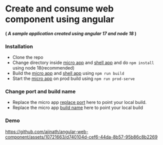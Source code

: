 # Create and consume web component using angular
#### ( _A sample application created using angular 17 and node 18_ )

###  Installation 
- Clone the repo
- Change directory inside  [micro app] and [shell app] and do `npm install` using node 18(recommended)
- Build the [micro app] and [shell app] using `npm run build`
- Start the [micro app] on prod build using `npm run prod-serve`

### Change port and build name
- Replace the micro app [replace port] here to point your local build.
- Replace the micro app [build name] here to point your local build

### Demo 
https://github.com/ajinath/angular-web-component/assets/10721663/d740104d-cef6-44da-8b57-95b86c8b2269




[micro app]: <https://github.com/ajinath/angular-web-component/blob/main/micro-app/README.md>
[shell app]: <https://github.com/ajinath/angular-web-component/blob/main/shell-app/README.md>
[replace port]: <https://github.com/ajinath/angular-web-component/blob/2ddf1a60383c544e10ee47ac5a06b5e9c0f22c5a/shell-app/src/app/app.component.ts#L26C5-L26C38>
[build name]: <https://github.com/ajinath/angular-web-component/blob/2ddf1a60383c544e10ee47ac5a06b5e9c0f22c5a/shell-app/src/app/app.component.ts#L27C6-L27C30>

